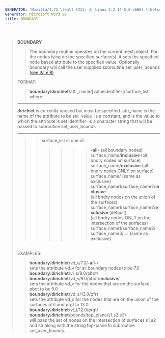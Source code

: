 ```yaml
---
GENERATOR: 'Mozilla/4.72 \[en\] (X11; U; Linux 2.2.14-5.0 i686) \[Netscape\]'
Generator: Microsoft Word 98
title: BOUNDARY
---
```


 

> **BOUNDARY**
>
> > The boundary routine operates on the current mesh object. For the
> > nodes lying on the specified surface(s), it sets the specified node
> > based attribute to the specified value. Optionally boundary will
> > call the user supplied subroutine set\_user\_bounds [(see IV.
> > e.8)](miscell.html)
>
> FORMAT:
>
> > **boundary/dirichlet**/attr\_name/\[valueidentifier\]/surface\_list\
> > where:
>
>   --------------- ---------------------------------------------------------------
>   **dirichlet**   is currently unused but must be specified 
>   attr\_name      is the name of the attribute to be set 
>   value           is a constant, and is the value to which the attribute is set
>   identifier      is a character string that will be passed to
>                   subroutine set\_user\_bounds 
>   --------------- ---------------------------------------------------------------
>
> > > surface\_list is one of:
> > >
> > > > > > > **-all-** (all boundary nodes)\
> > > > > > > surface\_name/**inclusive** (all bndry nodes on surface)\
> > > > > > > surface\_name/**exclusive** (all bndry nodes ONLY on
> > > > > > > surface)\
> > > > > > > surface\_name/ (same as exclusive)\
> > > > > > > surface\_name1/surface\_name2/**inclusive**\
> > > > > > > (all bndry nodes on the union of the surfaces)\
> > > > > > > surface\_name1/surface\_name2/**exclusive** (default)\
> > > > > > > (all bndry nodes ONLY on the intersection of the
> > > > > > > surfaces)\
> > > > > > > surface\_name1/surface\_name2/ surface\_name3/.... (same
> > > > > > > as exclusive)
>
> \
> EXAMPLES:
>
> > **boundary**/**dirichlet**/vd\_v/7.0/**-all-**/\
> > sets the attribute vd\_v for all boundary nodes to be 7.0\
> > **boundary**/**dirichlet**/vi\_s/8.0/pbot/\
> > **boundary**/**dirichlet**/vd\_v/9.0/pbot/**inclusive**/\
> > sets the attribute vd\_v for the nodes that are on the surface pbot
> > to be 9.0\
> > **boundary**/**dirichlet**/vd\_s/13.0/pfrt\
> > sets the attribute vd\_s for the nodes that are on the union of the
> > surfaces pfrt and prgt to 13.0\
> > **boundary**/**dirichlet**/vi\_t/12.0/prgt/\
> > **boundary**/**dirichlet**/bconds/top\_plane/s1,s2,s3/\
> > will pass the set of nodes on the intersection of surfaces s1,s2 and
> > s3 along with the string top-plane to subroutine set\_user\_bounds.
